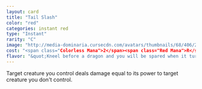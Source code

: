 ```yaml
---
layout: card
title: "Tail Slash"
color: "red"
categories: instant red
type: "Instant"
rarity: "C"
image: "http://media-dominaria.cursecdn.com/avatars/thumbnails/68/406/200/283/635618477649087939.png"
cost: "<span class="Colorless Mana">2</span><span class="Red Mana">R</span>"
flavor: "&quot;Kneel before a dragon and you will be spared when it turns to leave.&quot; - Yikaro, Atarka Warrior"
---
```


Target creature you control deals damage equal to its power to target creature you don't control.
